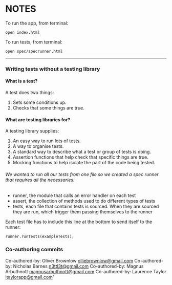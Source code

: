 # NOTES

To run the app, from terminal:
```
open index.html
```

To run tests, from terminal:
```
open spec/specrunner.html
```

---

### Writing tests without a testing library


#### What is a test?

A test does two things:

1. Sets some conditions up.
2. Checks that some things are true.

#### What are testing libraries for?

A testing library supplies:

1. An easy way to run lots of tests.
1. A way to organise tests.
1. A standard way to describe what a test or group of tests is doing.
1. Assertion functions that help check that specific things are true.
1. Mocking functions to help isolate the part of the code being tested.

###### We wanted to run all our tests from one file so we created a spec runner that requires all the necessaries:
- runner, the module that calls an error handler on each test
- assert, the collection of methods used to do different types of tests
- tests, each file that contains tests is sourced. When they are sourced they are run, which trigger them passing themselves to the runner

Each test file has to include this line at the bottom to send itself to the runner:
```
runner.runTests(exampleTests);
```

### Co-authoring commits

Co-authored-by: Oliver Brownlow <olliebrownlow@gmail.com>
Co-authored-by: Nicholas Barnes <n3ttl3t@gmail.com>
Co-authored-by: Magnus Arbuthnott <magnusarbuthnott@gmail.com>
Co-authored-by: Laurence Taylor <ltaylorapp@gmail.com>"
